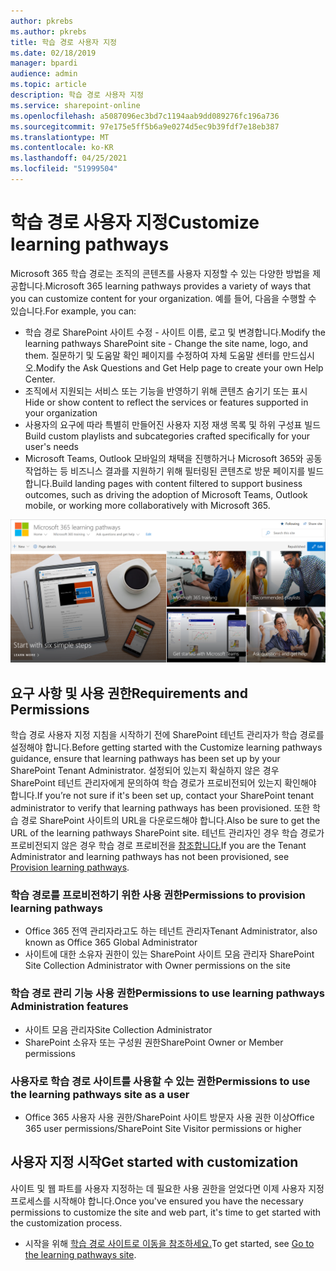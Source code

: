 ```yaml
---
author: pkrebs
ms.author: pkrebs
title: 학습 경로 사용자 지정
ms.date: 02/18/2019
manager: bpardi
audience: admin
ms.topic: article
description: 학습 경로 사용자 지정
ms.service: sharepoint-online
ms.openlocfilehash: a5087096ec3bd7c1194aab9dd089276fc196a736
ms.sourcegitcommit: 97e175e5ff5b6a9e0274d5ec9b39fdf7e18eb387
ms.translationtype: MT
ms.contentlocale: ko-KR
ms.lasthandoff: 04/25/2021
ms.locfileid: "51999504"
---
```

# <a name="customize-learning-pathways"></a><span data-ttu-id="3e08f-103">학습 경로 사용자 지정</span><span class="sxs-lookup"><span data-stu-id="3e08f-103">Customize learning pathways</span></span>

<span data-ttu-id="3e08f-104">Microsoft 365 학습 경로는 조직의 콘텐츠를 사용자 지정할 수 있는 다양한 방법을 제공합니다.</span><span class="sxs-lookup"><span data-stu-id="3e08f-104">Microsoft 365 learning pathways provides a variety of ways that you can customize content for your organization.</span></span> <span data-ttu-id="3e08f-105">예를 들어, 다음을 수행할 수 있습니다.</span><span class="sxs-lookup"><span data-stu-id="3e08f-105">For example, you can:</span></span>  
- <span data-ttu-id="3e08f-106">학습 경로 SharePoint 사이트 수정 - 사이트 이름, 로고 및 변경합니다.</span><span class="sxs-lookup"><span data-stu-id="3e08f-106">Modify the learning pathways SharePoint site - Change the site name, logo, and them.</span></span> <span data-ttu-id="3e08f-107">질문하기 및 도움말 확인 페이지를 수정하여 자체 도움말 센터를 만드십시오.</span><span class="sxs-lookup"><span data-stu-id="3e08f-107">Modify the Ask Questions and Get Help page to create your own Help Center.</span></span> 
- <span data-ttu-id="3e08f-108">조직에서 지원되는 서비스 또는 기능을 반영하기 위해 콘텐츠 숨기기 또는 표시</span><span class="sxs-lookup"><span data-stu-id="3e08f-108">Hide or show content to reflect the services or features supported in your organization</span></span> 
- <span data-ttu-id="3e08f-109">사용자의 요구에 따라 특별히 만들어진 사용자 지정 재생 목록 및 하위 구성표 빌드</span><span class="sxs-lookup"><span data-stu-id="3e08f-109">Build custom playlists and subcategories crafted specifically for your user's needs</span></span>
- <span data-ttu-id="3e08f-110">Microsoft Teams, Outlook 모바일의 채택을 진행하거나 Microsoft 365와 공동 작업하는 등 비즈니스 결과를 지원하기 위해 필터링된 콘텐츠로 방문 페이지를 빌드합니다.</span><span class="sxs-lookup"><span data-stu-id="3e08f-110">Build landing pages with content filtered to support business outcomes, such as driving the adoption of Microsoft Teams, Outlook mobile, or working more collaboratively with Microsoft 365.</span></span>

![일반 Microsoft 학습 경로 사진 컬렉션입니다.](media/cg-introducing.png)

## <a name="requirements-and-permissions"></a><span data-ttu-id="3e08f-112">요구 사항 및 사용 권한</span><span class="sxs-lookup"><span data-stu-id="3e08f-112">Requirements and Permissions</span></span>

<span data-ttu-id="3e08f-113">학습 경로 사용자 지정 지침을 시작하기 전에 SharePoint 테넌트 관리자가 학습 경로를 설정해야 합니다.</span><span class="sxs-lookup"><span data-stu-id="3e08f-113">Before getting started with the Customize learning pathways guidance, ensure that learning pathways has been set up by your SharePoint Tenant Administrator.</span></span> <span data-ttu-id="3e08f-114">설정되어 있는지 확실하지 않은 경우 SharePoint 테넌트 관리자에게 문의하여 학습 경로가 프로비전되어 있는지 확인해야 합니다.</span><span class="sxs-lookup"><span data-stu-id="3e08f-114">If you’re not sure if it's been set up, contact your SharePoint tenant administrator to verify that learning pathways has been provisioned.</span></span> <span data-ttu-id="3e08f-115">또한 학습 경로 SharePoint 사이트의 URL을 다운로드해야 합니다.</span><span class="sxs-lookup"><span data-stu-id="3e08f-115">Also be sure to get the URL of the learning pathways SharePoint site.</span></span> <span data-ttu-id="3e08f-116">테넌트 관리자인 경우 학습 경로가 프로비전되지 않은 경우 학습 경로 프로비전을 [참조합니다.](custom_provision.md)</span><span class="sxs-lookup"><span data-stu-id="3e08f-116">If you are the Tenant Administrator and learning pathways has not been provisioned, see [Provision learning pathways](custom_provision.md).</span></span> 

### <a name="permissions-to-provision-learning-pathways"></a><span data-ttu-id="3e08f-117">학습 경로를 프로비전하기 위한 사용 권한</span><span class="sxs-lookup"><span data-stu-id="3e08f-117">Permissions to provision learning pathways</span></span>

- <span data-ttu-id="3e08f-118">Office 365 전역 관리자라고도 하는 테넌트 관리자</span><span class="sxs-lookup"><span data-stu-id="3e08f-118">Tenant Administrator, also known as Office 365 Global Administrator</span></span>
- <span data-ttu-id="3e08f-119">사이트에 대한 소유자 권한이 있는 SharePoint 사이트 모음 관리자 </span><span class="sxs-lookup"><span data-stu-id="3e08f-119">SharePoint Site Collection Administrator with Owner permissions on the site</span></span>

### <a name="permissions-to-use-learning-pathways-administration-features"></a><span data-ttu-id="3e08f-120">학습 경로 관리 기능 사용 권한</span><span class="sxs-lookup"><span data-stu-id="3e08f-120">Permissions to use learning pathways Administration features</span></span>

- <span data-ttu-id="3e08f-121">사이트 모음 관리자</span><span class="sxs-lookup"><span data-stu-id="3e08f-121">Site Collection Administrator</span></span>
- <span data-ttu-id="3e08f-122">SharePoint 소유자 또는 구성원 권한</span><span class="sxs-lookup"><span data-stu-id="3e08f-122">SharePoint Owner or Member permissions</span></span>

### <a name="permissions-to-use-the-learning-pathways-site-as-a-user"></a><span data-ttu-id="3e08f-123">사용자로 학습 경로 사이트를 사용할 수 있는 권한</span><span class="sxs-lookup"><span data-stu-id="3e08f-123">Permissions to use the learning pathways site as a user</span></span>

- <span data-ttu-id="3e08f-124">Office 365 사용자 사용 권한/SharePoint 사이트 방문자 사용 권한 이상</span><span class="sxs-lookup"><span data-stu-id="3e08f-124">Office 365 user permissions/SharePoint Site Visitor permissions or higher</span></span>

## <a name="get-started-with-customization"></a><span data-ttu-id="3e08f-125">사용자 지정 시작</span><span class="sxs-lookup"><span data-stu-id="3e08f-125">Get started with customization</span></span>
<span data-ttu-id="3e08f-126">사이트 및 웹 파트를 사용자 지정하는 데 필요한 사용 권한을 얻었다면 이제 사용자 지정 프로세스를 시작해야 합니다.</span><span class="sxs-lookup"><span data-stu-id="3e08f-126">Once you've ensured you have the necessary permissions to customize the site and web part, it's time to get started with the customization process.</span></span> 

- <span data-ttu-id="3e08f-127">시작을 위해 [학습 경로 사이트로 이동을 참조하세요.](custom_goto.md)</span><span class="sxs-lookup"><span data-stu-id="3e08f-127">To get started, see [Go to the learning pathways site](custom_goto.md).</span></span>